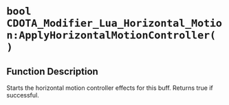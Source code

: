 # `bool CDOTA_Modifier_Lua_Horizontal_Motion:ApplyHorizontalMotionController( )`
## Function Description
Starts the horizontal motion controller effects for this buff.  Returns true if successful.
